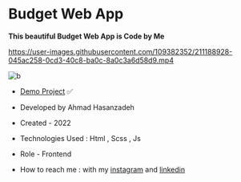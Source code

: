 # Budget Web App

**This beautiful Budget Web App is Code by Me**

https://user-images.githubusercontent.com/109382352/211188928-045ac258-0cd3-40c8-ba0c-8a0c3a6d58d9.mp4

![b](https://user-images.githubusercontent.com/109382352/211188676-5091e4af-bebe-4950-84f8-08f9e818cc4b.jpg)


- [Demo Project](https://ahmdhasanzadeh.com/project/BudgetWebApp/) ✅

- Developed by Ahmad Hasanzadeh

- Created - 2022

- Technologies Used : Html , Scss , Js

- Role - Frontend

- How to reach me : with my [instagram](https://www.instagram.com/ahmdhasanzadeh) and [linkedin](https://www.linkedin.com/in/ahmd-hasanzadeh-911419249)
